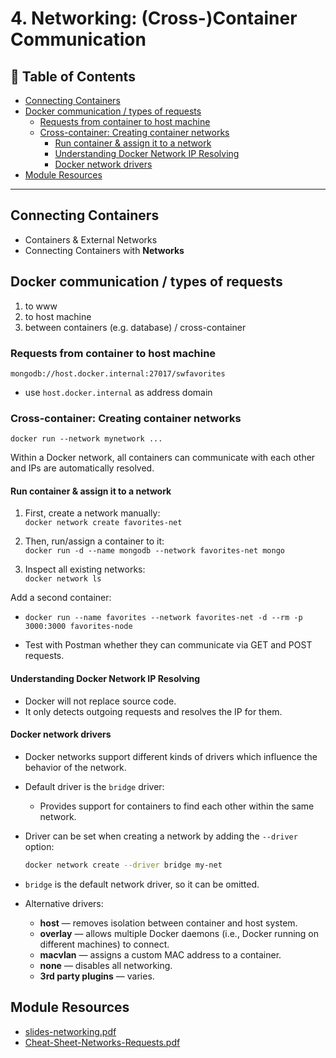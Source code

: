 # 4. Networking: (Cross-)Container Communication

## 📁 Table of Contents

- [Connecting Containers](#connecting-containers)
- [Docker communication / types of requests](#docker-communication--types-of-requests)
  - [Requests from container to host machine](#requests-from-container-to-host-machine)
  - [Cross-container: Creating container networks](#cross-container-creating-container-networks)
    - [Run container & assign it to a network](#run-container--assign-it-to-a-network)
    - [Understanding Docker Network IP Resolving](#understanding-docker-network-ip-resolving)
    - [Docker network drivers](#docker-network-drivers)
- [Module Resources](#module-resources)

---

## Connecting Containers

- Containers & External Networks
- Connecting Containers with **Networks**

## Docker communication / types of requests

1. to www
2. to host machine
3. between containers (e.g. database) / cross-container

### Requests from container to host machine

`mongodb://host.docker.internal:27017/swfavorites`

- use `host.docker.internal` as address domain

### Cross-container: Creating container networks

`docker run --network mynetwork ...`

Within a Docker network, all containers can communicate with each other and IPs are automatically resolved.

#### Run container & assign it to a network

1. First, create a network manually:  
  `docker network create favorites-net`

2. Then, run/assign a container to it:  
  `docker run -d --name mongodb --network favorites-net mongo`

3. Inspect all existing networks:  
  `docker network ls`

Add a second container:

- `docker run --name favorites --network favorites-net -d --rm -p 3000:3000 favorites-node`

- Test with Postman whether they can communicate via GET and POST requests.

#### Understanding Docker Network IP Resolving

- Docker will not replace source code.
- It only detects outgoing requests and resolves the IP for them.

#### Docker network drivers

- Docker networks support different kinds of drivers which influence the behavior of the network.
- Default driver is the `bridge` driver:
  - Provides support for containers to find each other within the same network.

- Driver can be set when creating a network by adding the `--driver` option:

  ```bash
  docker network create --driver bridge my-net
  ```

- `bridge` is the default network driver, so it can be omitted.

- Alternative drivers:
  - **host** — removes isolation between container and host system.
  - **overlay** — allows multiple Docker daemons (i.e., Docker running on different machines) to connect.
  - **macvlan** — assigns a custom MAC address to a container.
  - **none** — disables all networking.
  - **3rd party plugins** — varies.

## Module Resources

- [slides-networking.pdf](https://ilxnah.github.io/docker-and-k8s/resources/slides-networking.pdf)
- [Cheat-Sheet-Networks-Requests.pdf](https://ilxnah.github.io/docker-and-k8s/resources/Cheat-Sheet-Networks-Requests.pdf)